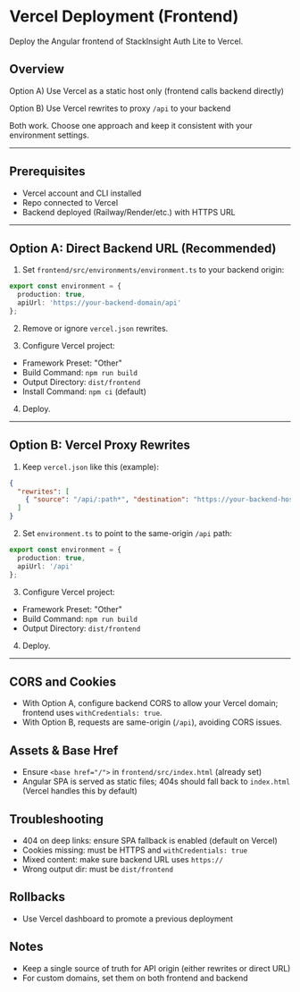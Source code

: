 # Vercel Deployment (Frontend)

Deploy the Angular frontend of StackInsight Auth Lite to Vercel.

## Overview

Option A) Use Vercel as a static host only (frontend calls backend directly)

Option B) Use Vercel rewrites to proxy `/api` to your backend

Both work. Choose one approach and keep it consistent with your environment settings.

---

## Prerequisites

- Vercel account and CLI installed
- Repo connected to Vercel
- Backend deployed (Railway/Render/etc.) with HTTPS URL

---

## Option A: Direct Backend URL (Recommended)

1) Set `frontend/src/environments/environment.ts` to your backend origin:
```ts
export const environment = {
  production: true,
  apiUrl: 'https://your-backend-domain/api'
};
```

2) Remove or ignore `vercel.json` rewrites.

3) Configure Vercel project:
- Framework Preset: "Other"
- Build Command: `npm run build`
- Output Directory: `dist/frontend`
- Install Command: `npm ci` (default)

4) Deploy.

---

## Option B: Vercel Proxy Rewrites

1) Keep `vercel.json` like this (example):
```json
{
  "rewrites": [
    { "source": "/api/:path*", "destination": "https://your-backend-host/api/:path*" }
  ]
}
```

2) Set `environment.ts` to point to the same-origin `/api` path:
```ts
export const environment = {
  production: true,
  apiUrl: '/api'
};
```

3) Configure Vercel project:
- Framework Preset: "Other"
- Build Command: `npm run build`
- Output Directory: `dist/frontend`

4) Deploy.

---

## CORS and Cookies

- With Option A, configure backend CORS to allow your Vercel domain; frontend uses `withCredentials: true`.
- With Option B, requests are same-origin (`/api`), avoiding CORS issues.

## Assets & Base Href

- Ensure `<base href="/">` in `frontend/src/index.html` (already set)
- Angular SPA is served as static files; 404s should fall back to `index.html` (Vercel handles this by default)

## Troubleshooting

- 404 on deep links: ensure SPA fallback is enabled (default on Vercel)
- Cookies missing: must be HTTPS and `withCredentials: true`
- Mixed content: make sure backend URL uses `https://`
- Wrong output dir: must be `dist/frontend`

## Rollbacks

- Use Vercel dashboard to promote a previous deployment

## Notes

- Keep a single source of truth for API origin (either rewrites or direct URL)
- For custom domains, set them on both frontend and backend
